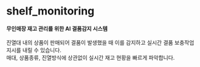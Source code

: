 # shelf_monitoring

**무인매장 재고 관리를 위한 AI 결품감지 시스템** <br/>  <br/>
진열대 내의 상품이 판매되어 결품이 발생했을 때 이를 감지하고 실시간 결품 보충작업 지시를 내릴 수 있습니다. <br/>
매대, 상품종류, 진열방식에 상관없이 실시간 재고 현황을 빠르게 파악합니다. <br/>

